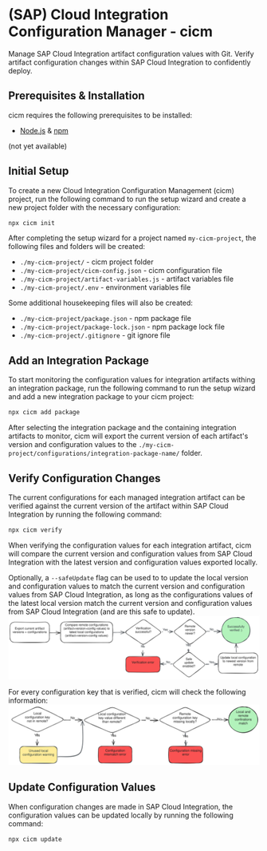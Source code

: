 # (SAP) Cloud Integration Configuration Manager - cicm

Manage SAP Cloud Integration artifact configuration values with Git. Verify artifact configuration changes within SAP Cloud Integration to confidently deploy.

## Prerequisites & Installation

cicm requires the following prerequisites to be installed:

- [Node.js](https://nodejs.org/en/download/) & [npm](https://www.npmjs.com/get-npm)

(not yet available)

## Initial Setup

To create a new Cloud Integration Configuration Management (cicm) project, run the following command to run the setup wizard and create a new project folder with the necessary configuration:

```bash
npx cicm init
```

After completing the setup wizard for a project named `my-cicm-project`, the following files and folders will be created:

- `./my-cicm-project/` - cicm project folder
- `./my-cicm-project/cicm-config.json` - cicm configuration file
- `./my-cicm-project/artifact-variables.js` - artifact variables file
- `./my-cicm-project/.env` - environment variables file

Some additional housekeeping files will also be created:

- `./my-cicm-project/package.json` - npm package file
- `./my-cicm-project/package-lock.json` - npm package lock file
- `./my-cicm-project/.gitignore` - git ignore file

## Add an Integration Package

To start monitoring the configuration values for integration artifacts withing an integration package, run the following command to run the setup wizard and add a new integration package to your cicm project:

```bash
npx cicm add package
```

After selecting the integration package and the containing integration artifacts to monitor, cicm will export the current version of each artifact's version and configuration values to the `./my-cicm-project/configurations/integration-package-name/` folder.

## Verify Configuration Changes

The current configurations for each managed integration artifact can be verified against the current version of the artifact within SAP Cloud Integration by running the following command:

```bash
npx cicm verify
```

When verifying the configuration values for each integration artifact, cicm will compare the current version and configuration values from SAP Cloud Integration with the latest version and configuration values exported locally.

Optionally, a `--safeUpdate` flag can be used to to update the local version and configuration values to match the current version and configuration values from SAP Cloud Integration, as long as the configurations values of the latest local version match the current version and configuration values from SAP Cloud Integration (and are this safe to update).
![cicm-verify](./docs//verify.excalidraw.svg)

For every configuration key that is verified, cicm will check the following information:
![cicm-verification-steps](./docs//verification-steps.excalidraw.svg)

## Update Configuration Values

When configuration changes are made in SAP Cloud Integration, the configuration values can be updated locally by running the following command:

```bash
npx cicm update
```
